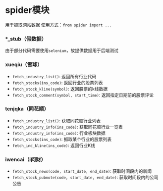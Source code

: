 # spider模块

用于抓取网站数据
使用方式：`from spider import ...`

### *_stub（假数据）
由于部分代码需要使用`selenium`，故提供数据用于后端测试

### xueqiu（雪球）
- `fetch_industry_list()`: 返回所有行业代码
- `fetch_stocks(ins_code)`: 返回行业的股票列表
- `fetch_stock_kline(symbol)`: 返回股票的k线数据
- `fetch_stock_comment(symbol, start_time)`: 返回指定日期前的股票评论

### tenjqka（同花顺）
- `fetch_industry_list()`: 获取同花顺行业列表
- `fetch_industry_info(ins_code)`: 获取同花顺行业一览表
- `fetch_industry_info(ins_code)`: 行业板块数据
- `fetch_stocks(ins_code)`: 抓取某个行业的股票列表
- `fetch_ind_kline(ins_code)`: 返回行业K线

### iwencai（i问财）
- `fetch_stock_news(code, start_date, end_date)`: 获取时间段内的新闻
- `fetch_stock_pubnote(code, start_date, end_date)`: 获取时间段内的公司公告